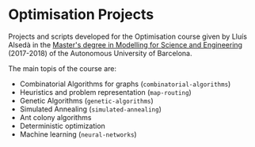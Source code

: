 # Optimisation Projects

Projects and scripts developed for the Optimisation course given by Lluís Alsedà in the [Master's degree in Modelling for Science and Engineering](http://www.uab.cat/web/estudiar/official-master-s-degrees/general-information/modelling-for-science-and-engineering-1096480962610.html?param1=1307112830469) (2017-2018) of the Autonomous University of Barcelona.

The main topis of the course are:
- Combinatorial Algorithms for graphs (`combinatorial-algorithms`)
- Heuristics and problem representation (`map-routing`)
- Genetic Algorithms (`genetic-algorithms`)
- Simulated Annealing (`simulated-annealing`)
- Ant colony algorithms
- Deterministic optimization
- Machine learning (`neural-networks`)

